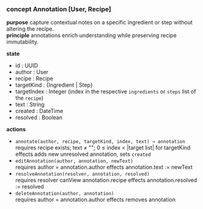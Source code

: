 ### concept Annotation \[User, Recipe]

**purpose** capture contextual notes on a specific ingredient or step without altering the recipe.\
**principle** annotations enrich understanding while preserving recipe immutability.

**state**

*   id : UUID
*   author : User
*   recipe : Recipe
*   targetKind : {Ingredient | Step}
*   targetIndex : Integer (index in the respective `ingredients` or `steps` list of the `recipe`)
*   text : String
*   created : DateTime
*   resolved : Boolean

**actions**

*   `annotate(author, recipe, targetKind, index, text) → annotation`\
    requires recipe exists; text ≠ ""; 0 ≤ index < |target list| for targetKind\
    effects adds new unresolved annotation, sets `created`
*   `editAnnotation(author, annotation, newText)`\
    requires author = annotation.author effects annotation.text := newText
*   `resolveAnnotation(resolver, annotation, resolved)`\
    requires resolver canView annotation.recipe effects annotation.resolved := resolved
*   `deleteAnnotation(author, annotation)`\
    requires author = annotation.author effects removes annotation
